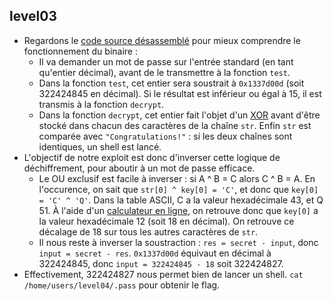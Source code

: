 ## level03
- Regardons le [code source désassemblé](/level03/source.c) pour mieux comprendre le fonctionnement du binaire :
    - Il va demander un mot de passe sur l'entrée standard (en tant qu'entier décimal), avant de le transmettre à la fonction `test`.
    - Dans la fonction `test`, cet entier sera soustrait à `0x1337d00d` (soit 322424845 en décimal). Si le résultat est inférieur ou égal à 15, il est transmis à la fonction `decrypt`.
    - Dans la fonction `decrypt`, cet entier fait l'objet d'un [XOR](https://en.wikipedia.org/wiki/Bitwise_operations_in_C#Bitwise_XOR_^) avant d'être stocké dans chacun des caractères de la chaîne `str`. Enfin `str` est comparée avec `"Congratulations!"` : si les deux chaînes sont identiques, un shell est lancé.
- L'objectif de notre exploit est donc d'inverser cette logique de déchiffrement, pour aboutir à un mot de passe efficace.
    - Le OU exclusif est facile à inverser : si A ^ B = C alors C ^ B = A. En l'occurence, on sait que `str[0] ^ key[0] = 'C'`, et donc que `key[0] = 'C' ^ 'Q'`. Dans la table ASCII, C a la valeur hexadécimale 43, et Q 51. À l'aide d'un [calculateur en ligne](https://xor.pw/), on retrouve donc que `key[0]` a la valeur hexadécimale 12 (soit 18 en décimal). On retrouve ce décalage de 18 sur tous les autres caractères de `str`.
    - Il nous reste à inverser la soustraction : `res = secret - input`, donc `input = secret - res`. `0x1337d00d` équivaut en décimal à 322424845, donc `input = 322424845 - 18` soit 322424827.
- Effectivement, 322424827 nous permet bien de lancer un shell. `cat /home/users/level04/.pass` pour obtenir le flag.